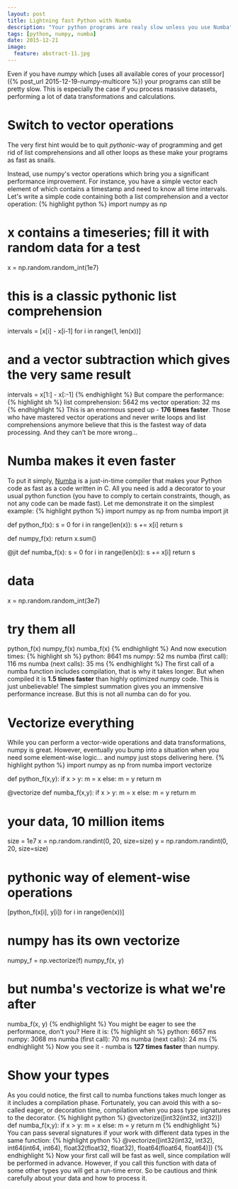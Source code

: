 ```yaml
---
layout: post
title: Lightning fast Python with Numba
description: "Your python programs are realy slow unless you use Numba"
tags: [python, numpy, numba]
date: 2015-12-21
image:
  feature: abstract-11.jpg
---
```


Even if you have *numpy* which [uses all available cores of your processor]({% post_url 2015-12-19-numpy-multicore %}) 
your programs can still be pretty slow.
This is especially the case if you process massive datasets, performing a lot of data transformations and calculations.

# Switch to vector operations
The very first hint would be to quit *pythonic*-way of programming and get rid of list comprehensions and all other loops 
as these make your programs as fast as snails.

Instead, use numpy's vector operations which bring you a significant performance improvement. 
For instance, you have a simple vector each element of which contains a timestamp and need to know all time intervals.
Let's write a simple code containing both a list comprehension and a vector operation:
{% highlight python %}
import numpy as np
# x contains a timeseries; fill it with random data for a test
x = np.random.random_int(1e7)
# this is a classic pythonic list comprehension
intervals = [x[i] - x[i-1] for i in range(1, len(x))]
# and a vector subtraction which gives the very same result
intervals = x[1:] - x[:-1]
{% endhighlight %}
But compare the performance:
{% highlight sh %}
list comprehension: 5642 ms
vector operation: 32 ms
{% endhighlight %}
This is an enormous speed up - **176 times faster**.
Those who have mastered vector operations and never write loops and list comprehensions anymore believe that this is the fastest way of data processing.
And they can't be more wrong...

# Numba makes it even faster
To put it simply, [Numba](http://numba.pydata.org) is a just-in-time compiler that makes your Python code as fast as a code written in C.
All you need is add a decorator to your usual python function (you have to comply to certain constraints, though, as not any code can be made fast).
Let me demonstrate it on the simplest example:
{% highlight python %}
import numpy as np
from numba import jit

def python_f(x):
  s = 0
  for i in range(len(x)):
    s += x[i]
  return s

def numpy_f(x):
  return x.sum()

@jit
def numba_f(x):
  s = 0
  for i in range(len(x)):
    s += x[i]
  return s

# data
x = np.random.random_int(3e7)
# try them all
python_f(x)
numpy_f(x)
numba_f(x)
{% endhighlight %}
And now execution times:
{% highlight sh %}
python: 8641 ms
numpy: 52 ms
numba (first call): 116 ms
numba (next calls): 35 ms
{% endhighlight %}
The first call of a numba function includes compilation, that is why it takes longer. But when compiled it is **1.5 times faster** 
than highly optimized numpy code.
This is just unbelievable! The simplest summation gives you an immensive performance increase. But this is not all numba can do for you.

# Vectorize everything
While you can perform a vector-wide operations and data transformations, numpy is great. However, eventually you bump into a situation 
when you need some element-wise logic... and numpy just stops delivering here.
{% highlight python %}
import numpy as np
from numba import vectorize

def python_f(x,y):
  if x > y:
     m = x
  else:
     m = y
  return m

@vectorize
def numba_f(x,y):
  if x > y:
     m = x
  else:
     m = y
  return m

# your data, 10 million items
size = 1e7
x = np.random.randint(0, 20, size=size)
y = np.random.randint(0, 20, size=size)

# pythonic way of element-wise operations
[python_f(x[i], y[i]) for i in range(len(x))]
# numpy has its own vectorize
numpy_f = np.vectorize(f)
numpy_f(x, y)
# but numba's vectorize is what we're after
numba_f(x, y)
{% endhighlight %}
You might be eager to see the performance, don't you? Here it is:
{% highlight sh %}
python: 6657 ms
numpy: 3068 ms
numba (first call): 70 ms
numba (next calls): 24 ms
{% endhighlight %}
Now you see it - numba is **127 times faster** than numpy.

# Show your types
As you could notice, the first call to numba functions takes much longer as it includes a compilation phase.
Fortunately, you can avoid this with a so-called eager, or decoration time, compilation when you pass type signatures to the decorator.
{% highlight python %}
@vectorize([int32(int32, int32)])
def numba_f(x,y):
  if x > y:
     m = x
  else:
     m = y
  return m
{% endhighlight %}
You can pass several signatures if your work with different data types in the same function:
{% highlight python %}
@vectorize([int32(int32, int32), 
            int64(int64, int64), 
            float32(float32, float32), 
            float64(float64, float64)])
{% endhighlight %}
Now your first call will be fast as well, since compilation will be performed in advance.
However, if you call this function with data of some other types you will get a run-time error.
So be cautious and think carefully about your data and how to process it.
